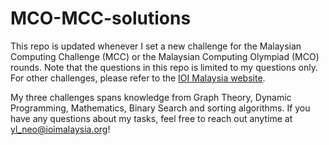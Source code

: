# MCO-MCC-solutions

This repo is updated whenever I set a new challenge for the Malaysian Computing Challenge (MCC) or the Malaysian Computing Olympiad (MCO) rounds. Note that the questions in this repo is limited to my questions only. For other challenges, please refer to the [IOI Malaysia website](ioimalaysia.org).

My three challenges spans knowledge from Graph Theory, Dynamic Programming, Mathematics, Binary Search and sorting algorithms. If you have any questions about my tasks, feel free to reach out anytime at yl_neo@ioimalaysia.org!
